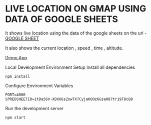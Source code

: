 
# LIVE LOCATION ON GMAP USING DATA OF GOOGLE SHEETS 

It shows live location using the data of the google sheets on the url - [GOOGLE SHEET](https://docs.google.com/spreadsheets/d/1tDa56V-XDXU6sZowTX7CyjaKOOz6Gsa087tr19T8cQ8/edit#gid=847385438)

It also shows the current location , speed , time , altitude.

[Demo App](https://maps-sheet-location-tracker.herokuapp.com/)

Local Development Environment Setup
Install all dependencies
```
npm install
```
Configure Environment Variables
```
PORT=4000
SPREDSHEETID=1tDa56V-XDXU6sZowTX7CyjaKOOz6Gsa087tr19T8cQ8
```
Run the development server
```
npm start
```